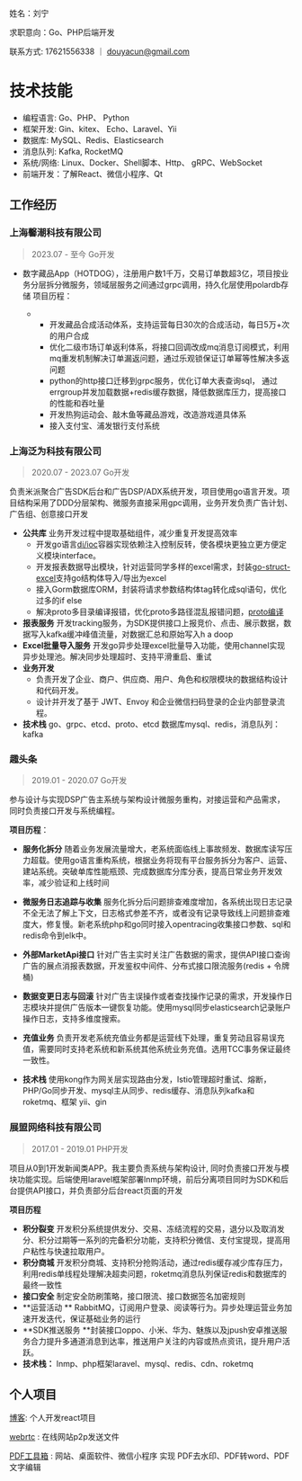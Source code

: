 姓名：刘宁

求职意向：Go、PHP后端开发

联系方式:  17621556338 ｜ [douyacun@gmail.com](mailto:douyacun@gmail.com)

# 技术技能

- 编程语言: Go、PHP、 Python
- 框架开发: Gin、kitex、 Echo、Laravel、Yii
- 数据库: MySQL、Redis、Elasticsearch
- 消息队列: Kafka, RocketMQ
- 系统/网络: Linux、Docker、Shell脚本、Http、 gRPC、WebSocket
- 前端开发：了解React、微信小程序、Qt

## 工作经历

### 上海馨潮科技有限公司

> 2023.07 - 至今 		Go开发

- 数字藏品App（HOTDOG），注册用户数1千万，交易订单数超3亿，项目按业务分层拆分微服务，领域层服务之间通过grpc调用，持久化层使用polardb存储 项目历程：

  - - 开发藏品合成活动体系，支持运营每日30次的合成活动，每日5万+次的用户合成
    - 优化二级市场订单返利体系，将接口回调改成mq消息订阅模式，利用mq重发机制解决订单漏返问题，通过乐观锁保证订单幂等性解决多返问题
    - python的http接口迁移到grpc服务，优化订单大表查询sql， 通过errgroup并发加载数据+redis缓存数据，降低数据库压力，提高接口的性能和吞吐量
    - 开发热狗运动会、敲木鱼等藏品游戏，改造游戏道具体系
    - 接入支付宝、浦发银行支付系统

### 上海泛为科技有限公司

>  2020.07 - 2023.07   Go开发

负责米派聚合广告SDK后台和广告DSP/ADX系统开发，项目使用go语言开发。项目结构采用了DDD分层架构、微服务直接采用gpc调用，业务开发负责广告计划、广告组、创意接口开发

- **公共库** 业务开发过程中提取基础组件，减少重复开发提高效率
    - 开发go语言[di/ioc](https://github.com/douyacun/go-ioc)容器实现依赖注入控制反转，使各模块更独立更方便定义模块interface。
    - 开发报表数据导出模块，针对运营同学多样的excel需求，封装[go-struct-excel](https://github.com/douyacun/go-struct-excel)支持go结构体导入/导出为excel
    - 接入Gorm数据库ORM，封装将请求参数结构体tag转化成sql语句，优化过多的if else
    - 解决proto多目录编译报错，优化proto多路径混乱报错问题，[proto编译](https://www.douyacun.com/article/73094d8520b8582b217ae5c424195e3c)
- **报表服务** 开发tracking服务，为SDK提供接口上报竞价、点击、展示数据，数据写入kafka缓冲峰值流量，对数据汇总和原始写入h a doop
- **Excel批量导入服务** 开发go异步处理excel批量导入功能，使用channel实现异步处理池。解决同步处理超时、支持平滑重启、重试
- **业务开发**
    - 负责开发了企业、商户、供应商、用户、角色和权限模块的数据结构设计和代码开发。
    - 设计并开发了基于 JWT、Envoy 和企业微信扫码登录的企业内部登录流程。
- **技术栈** go、grpc、etcd、proto、etcd 数据库mysql、redis，消息队列：kafka

### 趣头条

> 2019.01 - 2020.07 		Go开发

参与设计与实现DSP广告主系统与架构设计微服务重构，对接运营和产品需求，同时负责接口开发与系统编程。

**项目历程**：

- **服务化拆分** 随着业务发展流量增大，老系统面临线上事故频发、数据库读写压力超载。使用go语言重构系统，根据业务将现有平台服务拆分为客户、运营、建站系统。突破单库性能瓶颈、完成数据库分库分表，提高日常业务开发效率，减少验证和上线时间

- **微服务日志追踪与收集** 服务化拆分后问题排查难度增加，各系统出现日志记录不全无法了解上下文，日志格式参差不齐，或者没有记录导致线上问题排查难度大，修复慢。新老系统php和go同时接入opentracing收集接口参数、sql和redis命令到elk中。
- **外部MarketApi接口**  针对广告主实时关注广告数据的需求，提供API接口查询广告的展点消报表数据，开发鉴权中间件、分布式接口限流服务(redis + 令牌桶)
- **数据变更日志与回滚**  针对广告主误操作或者查找操作记录的需求，开发操作日志模块并提供广告版本一键恢复功能。使用mysql同步elasticsearch记录账户操作日志，支持多维度搜索。
- **充值业务** 负责开发老系统充值业务都是运营线下处理，重复劳动且容易误充值，需要同时支持老系统和新系统其他系统业务充值。选用TCC事务保证最终一致性。
- **技术栈** 使用kong作为网关层实现路由分发，Istio管理超时重试、熔断，PHP/Go同步开发、mysql主从同步、redis缓存、消息队列kafka和roketmq、框架 yii、gin

### 展盟网络科技有限公司

> 2017.01 - 2019.01 	PHP开发

项目从0到1开发新闻类APP。我主要负责系统与架构设计, 同时负责接口开发与模块功能实现。后端使用laravel框架部署lnmp环境，前后分离项目同时为SDK和后台提供API接口，并负责部分后台react页面的开发

**项目历程**

- **积分裂变** 开发积分系统提供发分、交易、冻结流程的交易，退分以及取消发分、积分过期等一系列的完备积分功能，支持积分微信、支付宝提现，提高用户粘性与快速拉取用户。
- **积分商城** 开发积分商城、支持积分抢购活动，通过redis缓存减少库存压力，利用redis单线程处理解决超卖问题，roketmq消息队列保证redis和数据库的最终一致性
- **接口安全** 制定安全防刷策略，接口限流、接口数据签名加密规则
- **运营活动 ** RabbitMQ，订阅用户登录、阅读等行为。异步处理运营业务加速开发迭代，保证基础业务的运行
- **SDK推送服务 **封装接口oppo、⼩⽶、华为、魅族以及jpush安卓推送服务合力提升多通道消息到达率，推送用户关注的内容或热点资讯，提升用户活跃。
- **技术栈：** lnmp、php框架laravel、mysql、redis、cdn、roketmq



## 个人项目

[博客](https://www.douyacun.com): 个人开发react项目

[webrtc](https://www.douyacun.com/p2p/send) : 在线网站p2p发送文件

[PDF工具箱](https://www.douyacun.com/pdf/remove-watermark) : 网站、桌面软件、微信小程序 实现 PDF去水印、PDF转word、PDF文字编辑







